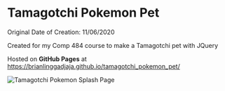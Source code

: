 # Tamagotchi Pokemon Pet

Original Date of Creation: 11/06/2020

Created for my Comp 484 course to make a Tamagotchi pet with JQuery

Hosted on **GitHub Pages** at
https://brianlinggadjaja.github.io/tamagotchi_pokemon_pet/

![Tamagotchi Pokemon Splash Page](https://repository-images.githubusercontent.com/310752560/3c44f200-2061-11eb-9cd9-be1231a39f91)
